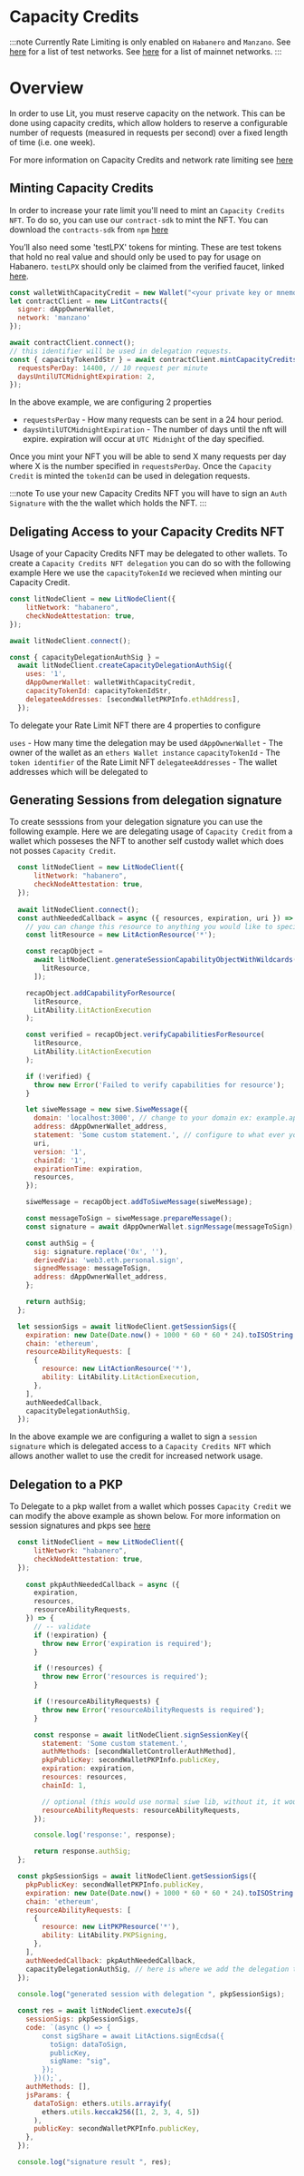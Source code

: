 # Capacity Credits

:::note
Currently Rate Limiting is only enabled on `Habanero` and `Manzano`.
See [here](../../../network/networks/testnet) for a list of test networks.
See [here](../../../network/networks/mainnet) for a list of mainnet networks.
:::

# Overview

In order to use Lit, you must reserve capacity on the network. This can be done using capacity credits, which allow holders to reserve a configurable number of requests (measured in requests per second) over a fixed length of time (i.e. one week).

For more information on Capacity Credits and network rate limiting see [here](../../../concepts/capacity-credits-concept.md)

## **Minting Capacity Credits**

In order to increase your rate limit you'll need to mint an `Capacity Credits NFT`. To do so, you can use our `contract-sdk` to mint the NFT. You can download the `contracts-sdk` from `npm` [here](https://www.npmjs.com/package/@lit-protocol/contracts-sdk)

You’ll also need some 'testLPX' tokens for minting. These are test tokens that hold no real value and should only be used to pay for usage on Habanero. `testLPX` should only be claimed from the verified faucet, linked [here](https://faucet.litprotocol.com/).


```javascript
const walletWithCapacityCredit = new Wallet("<your private key or mnemonic>");
let contractClient = new LitContracts({
  signer: dAppOwnerWallet,
  network: 'manzano'
});

await contractClient.connect();
// this identifier will be used in delegation requests. 
const { capacityTokenIdStr } = await contractClient.mintCapacityCreditsNFT({
  requestsPerDay: 14400, // 10 request per minute
  daysUntilUTCMidnightExpiration: 2,
});
```

In the above example, we are configuring 2 properties
- `requestsPerDay` - How many requests can be sent in a 24 hour period.
- `daysUntilUTCMidnightExpiration` - The number of days until the nft will expire. expiration will occur at `UTC Midnight` of the day specified.

Once you mint your NFT you will be able to send X many requests per day where X is the number specified in `requestsPerDay`.
Once the `Capacity Credit` is minted the `tokenId` can be used in delegation requests. 


:::note
To use your new Capacity Credits NFT you will have to sign an `Auth Signature` with the the wallet which holds the NFT.
:::

## **Deligating Access to your Capacity Credits NFT**

Usage of your Capacity Credits NFT may be delegated to other wallets. To create a `Capacity Credits NFT delegation` you can do so with the following example
Here we use the `capacityTokenId` we recieved when minting our Capacity Credit.

```javascript
const litNodeClient = new LitNodeClient({
    litNetwork: "habanero",
    checkNodeAttestation: true,
});

await litNodeClient.connect();

const { capacityDelegationAuthSig } =
  await litNodeClient.createCapacityDelegationAuthSig({
    uses: '1',
    dAppOwnerWallet: walletWithCapacityCredit,
    capacityTokenId: capacityTokenIdStr,
    delegateeAddresses: [secondWalletPKPInfo.ethAddress],
  });
```
To delegate your Rate Limit NFT there are 4 properties to configure

`uses` - How many time the delegation may be used
`dAppOwnerWallet` - The owner of the wallet as an `ethers Wallet instance`
`capacityTokenId` -  The `token identifier` of the Rate Limit NFT
`delegateeAddresses` - The wallet addresses which will be delegated to


## **Generating Sessions from delegation signature**
To create sesssions from your delegation signature you can use the following example.
Here we are delegating usage of `Capacity Credit` from a wallet which posseses the NFT to another self custody wallet which does not posses `Capacity Credit`.


```javascript
  const litNodeClient = new LitNodeClient({
      litNetwork: "habanero",
      checkNodeAttestation: true,
  });
  
  await litNodeClient.connect();
  const authNeededCallback = async ({ resources, expiration, uri }) => {
    // you can change this resource to anything you would like to specify
    const litResource = new LitActionResource('*');

    const recapObject =
      await litNodeClient.generateSessionCapabilityObjectWithWildcards([
        litResource,
      ]);

    recapObject.addCapabilityForResource(
      litResource,
      LitAbility.LitActionExecution
    );

    const verified = recapObject.verifyCapabilitiesForResource(
      litResource,
      LitAbility.LitActionExecution
    );

    if (!verified) {
      throw new Error('Failed to verify capabilities for resource');
    }

    let siweMessage = new siwe.SiweMessage({
      domain: 'localhost:3000', // change to your domain ex: example.app.com
      address: dAppOwnerWallet_address,
      statement: 'Some custom statement.', // configure to what ever you would like
      uri,
      version: '1',
      chainId: '1',
      expirationTime: expiration,
      resources,
    });

    siweMessage = recapObject.addToSiweMessage(siweMessage);

    const messageToSign = siweMessage.prepareMessage();
    const signature = await dAppOwnerWallet.signMessage(messageToSign);

    const authSig = {
      sig: signature.replace('0x', ''),
      derivedVia: 'web3.eth.personal.sign',
      signedMessage: messageToSign,
      address: dAppOwnerWallet_address,
    };

    return authSig;
  };

  let sessionSigs = await litNodeClient.getSessionSigs({
    expiration: new Date(Date.now() + 1000 * 60 * 60 * 24).toISOString(), // 24 hours
    chain: 'ethereum',
    resourceAbilityRequests: [
      {
        resource: new LitActionResource('*'),
        ability: LitAbility.LitActionExecution,
      },
    ],
    authNeededCallback,
    capacityDelegationAuthSig,
  });
```

In the above example we are configuring a wallet to sign a `session signature` which is delegated access to a `Capacity Credits NFT` which allows another wallet to use the credit for increased network usage.


## **Delegation to a PKP**
To Delegate to a pkp wallet from a wallet which posses `Capacity Credit` we can modify the above example as shown below.
For more information on session signatures and pkps see [here](./authentication/session-sigs/intro.md)

```javascript
  const litNodeClient = new LitNodeClient({
      litNetwork: "habanero",
      checkNodeAttestation: true,
  });
  
    const pkpAuthNeededCallback = async ({
      expiration,
      resources,
      resourceAbilityRequests,
    }) => {
      // -- validate
      if (!expiration) {
        throw new Error('expiration is required');
      }

      if (!resources) {
        throw new Error('resources is required');
      }

      if (!resourceAbilityRequests) {
        throw new Error('resourceAbilityRequests is required');
      }

      const response = await litNodeClient.signSessionKey({
        statement: 'Some custom statement.',
        authMethods: [secondWalletControllerAuthMethod],
        pkpPublicKey: secondWalletPKPInfo.publicKey,
        expiration: expiration,
        resources: resources,
        chainId: 1,

        // optional (this would use normal siwe lib, without it, it would use lit-siwe)
        resourceAbilityRequests: resourceAbilityRequests,
      });

      console.log('response:', response);

      return response.authSig;
  };

  const pkpSessionSigs = await litNodeClient.getSessionSigs({
    pkpPublicKey: secondWalletPKPInfo.publicKey,
    expiration: new Date(Date.now() + 1000 * 60 * 60 * 24).toISOString(), // 24 hours
    chain: 'ethereum',
    resourceAbilityRequests: [
      {
        resource: new LitPKPResource('*'),
        ability: LitAbility.PKPSigning,
      },
    ],
    authNeededCallback: pkpAuthNeededCallback,
    capacityDelegationAuthSig, // here is where we add the delegation to our session request
  });
  
  console.log("generated session with delegation ", pkpSessionSigs);

  const res = await litNodeClient.executeJs({
    sessionSigs: pkpSessionSigs,
    code: `(async () => {
        const sigShare = await LitActions.signEcdsa({
          toSign: dataToSign,
          publicKey,
          sigName: "sig",
        });
      })();`,
    authMethods: [],
    jsParams: {
      dataToSign: ethers.utils.arrayify(
        ethers.utils.keccak256([1, 2, 3, 4, 5])
      ),
      publicKey: secondWalletPKPInfo.publicKey,
    },
  });

  console.log("signature result ", res);

```